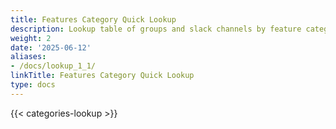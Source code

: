 ```yaml
---
title: Features Category Quick Lookup
description: Lookup table of groups and slack channels by feature category
weight: 2
date: '2025-06-12'
aliases:
- /docs/lookup_1_1/
linkTitle: Features Category Quick Lookup
type: docs
---
```


{{< categories-lookup >}}
